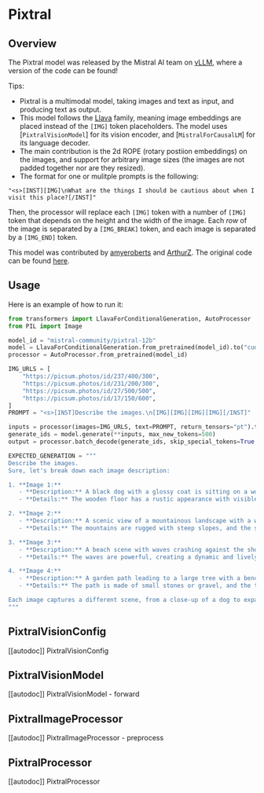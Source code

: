 <!--Copyright 2024 The HuggingFace Team. All rights reserved.

Licensed under the Apache License, Version 2.0 (the "License"); you may not use this file except in compliance with
the License. You may obtain a copy of the License at

http://www.apache.org/licenses/LICENSE-2.0

Unless required by applicable law or agreed to in writing, software distributed under the License is distributed on
an "AS IS" BASIS, WITHOUT WARRANTIES OR CONDITIONS OF ANY KIND, either express or implied. See the License for the
specific language governing permissions and limitations under the License.

⚠️ Note that this file is in Markdown but contain specific syntax for our doc-builder (similar to MDX) that may not be
rendered properly in your Markdown viewer.

-->

# Pixtral

## Overview

The Pixtral model was released by the Mistral AI team on [vLLM](https://github.com/vllm-project/vllm/pull/8377), where a version of the code can be found!

Tips:

- Pixtral is a multimodal model, taking images and text as input, and producing text as output.
- This model follows the [Llava](llava) family, meaning image embeddings are placed instead of the `[IMG]` token placeholders. The model uses [`PixtralVisionModel`] for its vision encoder, and [`MistralForCausalLM`] for its language decoder.
- The main contribution is the 2d ROPE (rotary postiion embeddings) on the images, and support for arbitrary image sizes (the images are not padded together nor are they resized).
- The format for one or mulitple prompts is the following:
```
"<s>[INST][IMG]\nWhat are the things I should be cautious about when I visit this place?[/INST]"
```
Then, the processor will replace each `[IMG]` token with  a number of `[IMG]` token that depends on the height and the width of the image. Each *row* of the image is separated by a `[IMG_BREAK]` token, and each image is separated by a  `[IMG_END]` token.

This model was contributed by [amyeroberts](https://huggingface.co/amyeroberts) and [ArthurZ](https://huggingface.co/ArthurZ). The original code can be found [here](https://github.com/vllm-project/vllm/pull/8377).

## Usage

Here is an example of how to run it:

```python
from transformers import LlavaForConditionalGeneration, AutoProcessor
from PIL import Image

model_id = "mistral-community/pixtral-12b"
model = LlavaForConditionalGeneration.from_pretrained(model_id).to("cuda")
processor = AutoProcessor.from_pretrained(model_id)

IMG_URLS = [
    "https://picsum.photos/id/237/400/300",
    "https://picsum.photos/id/231/200/300",
    "https://picsum.photos/id/27/500/500",
    "https://picsum.photos/id/17/150/600",
]
PROMPT = "<s>[INST]Describe the images.\n[IMG][IMG][IMG][IMG][/INST]"

inputs = processor(images=IMG_URLS, text=PROMPT, return_tensors="pt").to("cuda")
generate_ids = model.generate(**inputs, max_new_tokens=500)
output = processor.batch_decode(generate_ids, skip_special_tokens=True, clean_up_tokenization_spaces=False)[0]

EXPECTED_GENERATION = """
Describe the images.
Sure, let's break down each image description:

1. **Image 1:**
   - **Description:** A black dog with a glossy coat is sitting on a wooden floor. The dog has a focused expression and is looking directly at the camera.
   - **Details:** The wooden floor has a rustic appearance with visible wood grain patterns. The dog's eyes are a striking color, possibly brown or amber, which contrasts with its black fur.

2. **Image 2:**
   - **Description:** A scenic view of a mountainous landscape with a winding road cutting through it. The road is surrounded by lush green vegetation and leads to a distant valley.
   - **Details:** The mountains are rugged with steep slopes, and the sky is clear, indicating good weather. The winding road adds a sense of depth and perspective to the image.

3. **Image 3:**
   - **Description:** A beach scene with waves crashing against the shore. There are several people in the water and on the beach, enjoying the waves and the sunset.
   - **Details:** The waves are powerful, creating a dynamic and lively atmosphere. The sky is painted with hues of orange and pink from the setting sun, adding a warm glow to the scene.

4. **Image 4:**
   - **Description:** A garden path leading to a large tree with a bench underneath it. The path is bordered by well-maintained grass and flowers.
   - **Details:** The path is made of small stones or gravel, and the tree provides a shaded area with the bench invitingly placed beneath it. The surrounding area is lush and green, suggesting a well-kept garden.

Each image captures a different scene, from a close-up of a dog to expansive natural landscapes, showcasing various elements of nature and human interaction with it.
"""

```
## PixtralVisionConfig

[[autodoc]] PixtralVisionConfig

## PixtralVisionModel

[[autodoc]] PixtralVisionModel
    - forward

## PixtralImageProcessor

[[autodoc]] PixtralImageProcessor
    - preprocess

## PixtralProcessor

[[autodoc]] PixtralProcessor
